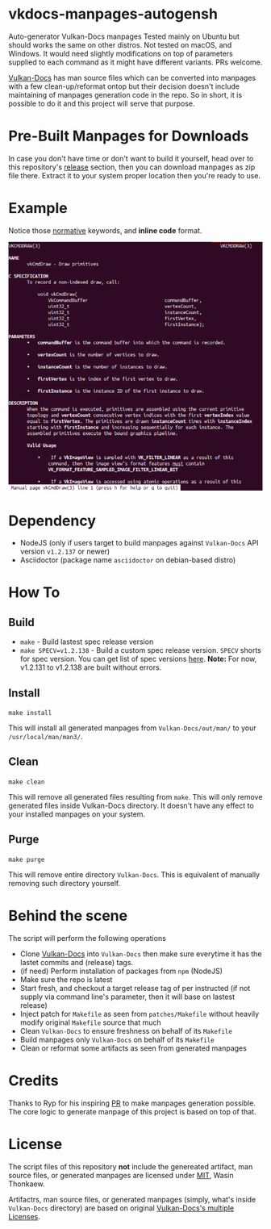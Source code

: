 # vkdocs-manpages-autogensh

Auto-generator Vulkan-Docs manpages
Tested mainly on Ubuntu but should works the same on other distros.
Not tested on macOS, and Windows. It would need slightly modifications on top of parameters supplied to each command as it might have different variants. PRs welcome.

[Vulkan-Docs](https://github.com/KhronosGroup/Vulkan-Docs) has man source files which can be converted into manpages with a few clean-up/reformat ontop but
their decision doesn't include maintaining of manpages generation code in the repo. So in short, it is possible to do it and this project will serve that purpose.

# Pre-Built Manpages for Downloads

In case you don't have time or don't want to build it yourself, head over to this repository's [release](https://github.com/haxpor/Vulkan-Docs/releases) section, then you can download manpages as zip file there. Extract it to your system proper location then you're ready to use.

# Example

Notice those <u>normative</u> keywords, and **inline code** format.

![example man page](example.png)

# Dependency

* NodeJS (only if users target to build manpages against `Vulkan-Docs` API version `v1.2.137` or newer)
* Asciidoctor (package name `asciidoctor` on debian-based distro)

# How To

## Build

* `make` - Build lastest spec release version
* `make SPECV=v1.2.138` - Build a custom spec release version. `SPECV` shorts for spec version. You can get list of spec versions [here](https://github.com/KhronosGroup/Vulkan-Docs/releases). **Note:** For now, v1.2.131 to v1.2.138 are built without errors.


## Install

`make install`

This will install all generated manpages from `Vulkan-Docs/out/man/` to your `/usr/local/man/man3/`.

## Clean

`make clean`

This will remove all generated files resulting from `make`. This will only remove generated files inside Vulkan-Docs directory.
It doesn't have any effect to your installed manpages on your system.

## Purge

`make purge`

This will remove entire directory `Vulkan-Docs`. This is equivalent of manually removing such directory yourself.

# Behind the scene

The script will perform the following operations

* Clone [Vulkan-Docs](https://github.com/KhronosGroup/Vulkan-Docs) into `Vulkan-Docs` then make sure everytime it has the lastet commits and (release) tags.
* (if need) Perform installation of packages from `npm` (NodeJS)
* Make sure the repo is latest
* Start fresh, and checkout a target release tag of per instructed (if not supply via command line's parameter, then it will base on lastest release)
* Inject patch for `Makefile` as seen from `patches/Makefile` without heavily modify original `Makefile` source that much
* Clean `Vulkan-Docs` to ensure freshness on behalf of its `Makefile`
* Build manpages only `Vulkan-Docs` on behalf of its `Makefile`
* Clean or reformat some artifacts as seen from generated manpages

# Credits

Thanks to Ryp for his inspiring [PR](https://github.com/KhronosGroup/Vulkan-Docs/pull/839/files) to make manpages generation possible.
The core logic to generate manpage of this project is based on top of that.

# License

The script files of this repository **not** include the genereated artifact, man source files, or generated manpages are licensed under [MIT](https://github.com/haxpor/vkdocs-manpages-autogensh/blob/master/LICENSE), Wasin Thonkaew.

Artifactrs, man source files, or generated manpages (simply, what's inside `Vulkan-Docs` directory) are based on original [Vulkan-Docs's multiple Licenses](https://github.com/KhronosGroup/Vulkan-Docs/blob/master/COPYING.md).
